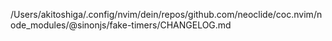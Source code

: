 /Users/akitoshiga/.config/nvim/dein/repos/github.com/neoclide/coc.nvim/node_modules/@sinonjs/fake-timers/CHANGELOG.md